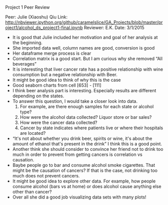 Project 1 Peer Review

Peer: Julie (Xiaoshu) Qiu
Link: http://nbviewer.ipython.org/github/caramelslice/GA_Projects/blob/master/project1/alcohol_ds_project1-final.ipynb
Reviewer: E.K. 
Date: 3/1/2015


- It is good that Julie included her motivation and goal of her analysis at the beginning. 
- She imported data well, column names are good, conversion is good
- Her dataframe merge process is clear
- Correlation matrix is a good start. But I am curious why she removed “All beverages”
- It is interesting that liver cancer rate has a positive relationship with wine consumption but a negative relationship with Beer.
- It might be good idea to think of why this is the case
- Good seaborn charts from cell [653] - [111]
- I think beer analysis part is interesting. Especially results are different depending on the states. 
- To answer this question, I would take a closer look into data. 
	1. For example, are  there enough samples for each state or alcohol type?
	2. How were the alcohol data collected? Liquor store or bar sales?
	3. How were the cancer data collected? 
	4. Cancer by state indicates where patients live or where their hospitals are located?
- “It's not about whether you drink beer, spirits or wine, it's about the amount of ethanol that's present in the drink” I think this is a good point.
- Another think she should consider to convince her friend not to drink too much in order to prevent from getting cancers is correlation vs causation. 
- Baybe people go to bar and consume alcohol smoke cigarettes. That might be the causation of cancers? If that is the case, not drinking too much does not prevent cancers. 
- It might be good idea to explore other data. For example, how people consume alcohol (bars vs at home) or does alcohol cause anything else other than cancer?
- Over all she did a good job visualizing data sets with many plots!
